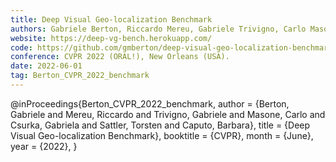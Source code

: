 ```yaml
---
title: Deep Visual Geo-localization Benchmark
authors: Gabriele Berton, Riccardo Mereu, Gabriele Trivigno, Carlo Masone, Gabriela Csurka, Torsten Sattler, Barbara Caputo
website: https://deep-vg-bench.herokuapp.com/
code: https://github.com/gmberton/deep-visual-geo-localization-benchmark
conference: CVPR 2022 (ORAL!), New Orleans (USA).
date: 2022-06-01
tag: Berton_CVPR_2022_benchmark
---
```

@inProceedings{Berton_CVPR_2022_benchmark,
    author    = {Berton, Gabriele and Mereu, Riccardo and Trivigno, Gabriele and Masone, Carlo and Csurka, Gabriela and Sattler, Torsten and Caputo, Barbara},
    title     = {Deep Visual Geo-localization Benchmark},
    booktitle = {CVPR},
    month     = {June},
    year      = {2022},
}
